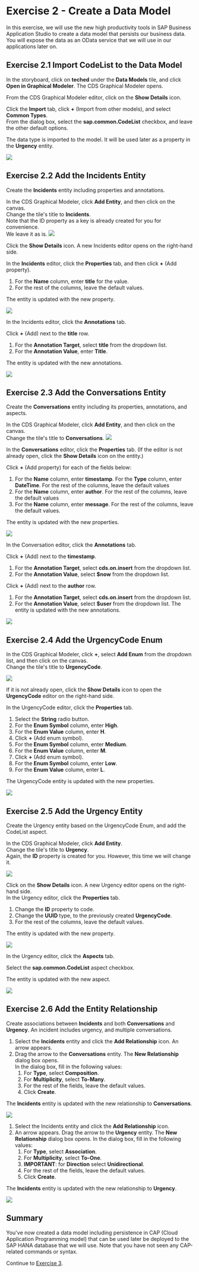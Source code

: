 # Exercise 2 - Create a Data Model

In this exercise, we will use the new high productivity tools in SAP Business Application Studio to create a data model that persists our business data. You will expose the data as an OData service that we will use in our applications later on.

## Exercise 2.1 Import CodeList to the Data Model

In the storyboard, click on **teched** under the **Data Models** tile, and click **Open in Graphical Modeler**. The CDS Graphical Modeler opens.

From the CDS Graphical Modeler editor, click on the **Show Details** icon.

Click the **Import** tab, click **+** (Import from other models), and select **Common Types**.<br>
From the dialog box, select the **sap.common.CodeList** checkbox, and leave the other default options.

The data type is imported to the model. It will be used later as a property in the **Urgency** entity.

![](/exercises/Ex2/images/ImportCodeList.png)

## Exercise 2.2 Add the Incidents Entity
Create the **Incidents** entity including properties and annotations.

In the CDS Graphical Modeler, click **Add Entity**, and then click on the canvas.<br>
Change the tile's title to **Incidents**.<br>
Note that the ID property as a key is already created for you for convenience. <br>
We leave it as is.
![](/exercises/Ex2/images/Incidents.png)

Click the **Show Details** icon. A new Incidents editor opens on the right-hand side.

In the **Incidents** editor, click the **Properties** tab, and then click **+** (Add property).

1. For the **Name** column, enter **title** for the value.
2. For the rest of the columns, leave the default values.

The entity is updated with the new property.

![](/exercises/Ex2/images/IncidentsProperties.png)

In the Incidents editor, click the **Annotations** tab.

Click  **+** (Add) next to the **title** row.

1. For the **Annotation Target**, select **title** from the dropdown list.
2. For the **Annotation Value**, enter **Title**.
   
The entity is updated with the new annotations.

![](/exercises/Ex2/images/IncidentsAnnotation.png)

## Exercise 2.3 Add the Conversations Entity
Create the **Conversations** entity including its properties, annotations, and aspects.

In the CDS Graphical Modeler, click **Add Entity**, and then click on the canvas.<br>
Change the tile's title to **Conversations**.
![](/exercises/Ex2/images/ConversationsEntity.png)

In the **Conversations** editor, click the **Properties** tab. (If the editor is not already open, click the **Show Details** icon on the entity.)

Click **+** (Add property) for each of the fields below:
1. For the **Name** column, enter **timestamp**. For the **Type** column, enter **DateTime**.
For the rest of the columns, leave the default values
2. For the **Name** column, enter **author**.
For the rest of the columns, leave the default values
3. For the **Name** column, enter **message**.
For the rest of the columns, leave the default values.

The entity is updated with the new properties.

![](/exercises/Ex2/images/ConversationsProperties.png)

In the Conversation editor, click the **Annotations** tab.

   
Click **+** (Add) next to the **timestamp**.
1. For the **Annotation Target**, select **cds.on.insert** from the dropdown list.
2. For the **Annotation Value**, select **$now** from the dropdown list.

Click **+** (Add) next to the **author** row.
1. For the **Annotation Target**, select **cds.on.insert** from the dropdown list.
2. For the **Annotation Value**, select **$user** from the dropdown list.
The entity is updated with the new annotations.

![](/exercises/Ex2/images/ConversationsAnnotations.png)

## Exercise 2.4 Add the UrgencyCode Enum

In the CDS Graphical Modeler, click **+**, select **Add Enum** from the dropdown list, and then click on the canvas.<br> 
Change the tile's title to **UrgencyCode**.

![](/exercises/Ex2/images/UrgencyCodeEnum.png)

If it is not already open, click the **Show Details** icon to open the **UrgencyCode** editor on the right-hand side.

In the UrgencyCode editor, click the **Properties** tab.
1. Select the **String** radio button.
2. For the **Enum Symbol** column, enter **High**.
3. For the **Enum Value** column, enter **H**.
4. Click **+** (Add enum symbol).   
5. For the **Enum Symbol** column, enter **Medium**.
6. For the **Enum Value** column, enter **M**.
7. Click **+** (Add enum symbol).   
8. For the **Enum Symbol** column, enter **Low**.
9. For the **Enum Value** column, enter **L**.
    
The UrgencyCode entity is updated with the new properties.

![](/exercises/Ex2/images/UrgencyCodeProperties.png)

## Exercise 2.5 Add the Urgency Entity
Create the Urgency entity based on the UrgencyCode Enum, and add the CodeList aspect.

In the CDS Graphical Modeler, click **Add Entity**.<br>
Change the tile's title to **Urgency**.<br>
Again, the **ID** property is created for you. However, this time we will change it.

![](/exercises/Ex2/images/UrgencyEntity.png)

Click on the **Show Details** icon. A new Urgency editor opens on the right-hand side.<br>
In the Urgency editor, click the **Properties** tab.

1. Change the **ID** property to code.
2. Change the **UUID** type, to the previously created **UrgencyCode**.
3. For the rest of the columns, leave the default values.

The entity is updated with the new property.

![](/exercises/Ex2/images/UrgencyProperties.png)

In the Urgency editor, click the **Aspects** tab.

Select the **sap.common.CodeList** aspect checkbox.

The entity is updated with the new aspect.

![](/exercises/Ex2/images/UrgencyAspect.png)

## Exercise 2.6 Add the Entity Relationship

Create associations between **Incidents** and both **Conversations** and **Urgency**. An incident includes urgency, and multiple conversations.

1. Select the **Incidents** entity and click the **Add Relationship** icon. An arrow appears. 
2. Drag the arrow to the **Conversations** entity.
The **New Relationship** dialog box opens.<br>
In the dialog box, fill in the following values:
   1. For **Type**, select **Composition**.
   2. For **Multiplicity**, select **To-Many**.
   3. For the rest of the fields, leave the default values.
   4. Click **Create**.
   
The **Incidents** entity is updated with the new relationship to **Conversations**.

![](/exercises/Ex2/images/IncidentsConversationsRelationship.png)

1. Select the Incidents entity and click the **Add Relationship** icon.
2. An arrow appears. Drag the arrow to the **Urgency** entity.
The **New Relationship** dialog box opens.
In the dialog box, fill in the following values:
   1. For **Type**, select **Association**.
   2. For **Multiplicity**, select **To-One**.
   3. **IMPORTANT**: for  **Direction** select **Unidirectional**.
   4. For the rest of the fields, leave the default values.
   5. Click **Create**.
   
The **Incidents** entity is updated with the new relationship to **Urgency**.

![](/exercises/Ex2/images/IncidentsUrgencyRelationship.png)

## Summary

You've now created a data model including persistence in CAP (Cloud Application Programming model) that can be used later be deployed to the SAP HANA database that we will use. Note that you have not seen any CAP-related commands or syntax.

Continue to [Exercise 3](../Ex3/README.md).
